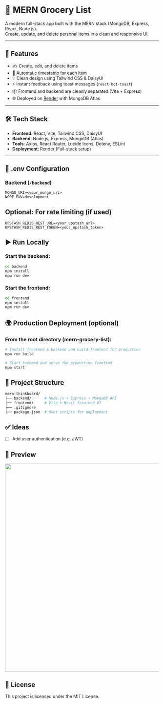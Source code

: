 # 🥑 MERN Grocery List

A modern full-stack app built with the MERN stack (MongoDB, Express, React, Node.js).  
Create, update, and delete personal items in a clean and responsive UI.

---

## 🚀 Features

- ✍️ Create, edit, and delete items
- 📅 Automatic timestamp for each item
- 💡 Clean design using Tailwind CSS & DaisyUI
- ⚡ Instant feedback using toast messages (`react-hot-toast`)
- 📦 Frontend and backend are cleanly separated (Vite + Express)
- 🌐 Deployed on [Render](https://render.com) with MongoDB Atlas

---

## 🛠️ Tech Stack

- **Frontend**: React, Vite, Tailwind CSS, DaisyUI
- **Backend**: Node.js, Express, MongoDB (Atlas)
- **Tools**: Axios, React Router, Lucide Icons, Dotenv, ESLint
- **Deployment**: Render (Full-stack setup)

---

## 🧾 .env Configuration

### Backend (`/backend`)

```env
MONGO_URI=<your_mongo_uri>
NODE_ENV=development
```

## Optional: For rate limiting (if used)
```env
UPSTASH_REDIS_REST_URL=<your_upstash_url>
UPSTASH_REDIS_REST_TOKEN=<your_upstash_token>
```

## ▶️ Run Locally

### Start the backend:
```bash
cd backend
npm install
npm run dev
```
### Start the frontend:
```bash
cd frontend
npm install
npm run dev
```

## 🌍 Production Deployment (optional)
### From the root directory (mern-grocery-list):
```bash
# Install frontend & backend and build frontend for production
npm run build

# Start backend and serve the production frontend
npm start
```

## 📂 Project Structure
```bash
mern-thinkboard/
├── backend/      # Node.js + Express + MongoDB API
├── frontend/     # Vite + React frontend UI
├── .gitignore
├── package.json  # Root scripts for deployment
```

## ✅ Ideas

- [ ] Add user authentication (e.g. JWT)

## 📸 Preview
<img width="1277" height="682" src="https://github.com/user-attachments/assets/e63e8e1a-f0f5-4680-a63b-c48cac0e80cb" />

## 📄 License

This project is licensed under the MIT License.
